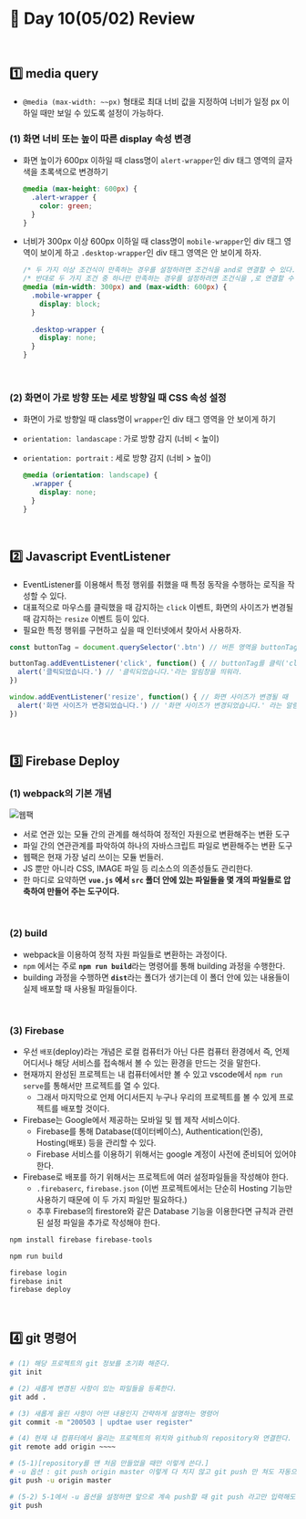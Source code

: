 # :page_facing_up: Day 10(05/02) Review

<br>

## :one: media query

- `@media (max-width: ~~px)` 형태로 최대 너비 값을 지정하여 너비가 일정 px 이하일 때만 보일 수 있도록 설정이 가능하다.

### (1) 화면 너비 또는 높이 따른 display 속성 변경

- 화면 높이가 600px 이하일 때 class명이 `alert-wrapper`인 div 태그 영역의 글자 색을 초록색으로 변경하기

  ```css
  @media (max-height: 600px) {
    .alert-wrapper {
      color: green;
    }
  }
  ```

- 너비가 300px 이상 600px 이하일 때 class명이 `mobile-wrapper`인 div 태그 영역이 보이게 하고 `.desktop-wrapper`인 div 태그 영역은 안 보이게 하자.

  ```css
  /* 두 가지 이상 조건식이 만족하는 경우를 설정하려면 조건식을 and로 연결할 수 있다. */
  /* 반대로 두 가지 조건 중 하나만 만족하는 경우를 설정하려면 조건식을 ,로 연결할 수 있다. */
  @media (min-width: 300px) and (max-width: 600px) {
    .mobile-wrapper {
      display: block;
    }
      
    .desktop-wrapper {
      display: none;
    }
  }
  ```

<br>

### (2) 화면이 가로 방향 또는 세로 방향일 때 CSS 속성 설정

- 화면이 가로 방향일 때 class명이 `wrapper`인 div 태그 영역을 안 보이게 하기

- `orientation: landascape` : 가로 방향 감지 (너비 < 높이)

- `orientation: portrait` : 세로 방향 감지 (너비 > 높이)

  ```css
  @media (orientation: landscape) {
    .wrapper {
      display: none;
    }
  }
  ```

<br>

## :two: Javascript EventListener

- EventListener를 이용해서 특정 행위를 취했을 때 특정 동작을 수행하는 로직을 작성할 수 있다.
- 대표적으로 마우스를 클릭했을 때 감지하는  `click` 이벤트, 화면의 사이즈가 변경될 때 감지하는 `resize` 이벤트 등이 있다.
- 필요한 특정 행위를 구현하고 싶을 때 인터넷에서 찾아서 사용하자.

```javascript
const buttonTag = document.querySelector('.btn') // 버튼 영역을 buttonTag라는 변수에 담음

buttonTag.addEventListener('click', function() { // buttonTag를 클릭('click') 하면
  alert('클릭되었습니다.') // '클릭되었습니다.'라는 알림창을 띄워라.
})
```

```javascript
window.addEventListener('resize', function() { // 화면 사이즈가 변경될 때
  alert('화면 사이즈가 변경되었습니다.') // '화면 사이즈가 변경되었습니다.' 라는 알림창을 띄워라.
})
```

<br>

## :three: Firebase Deploy

### (1) webpack의 기본 개념

![웹팩](https://user-images.githubusercontent.com/52685250/68270147-c4d03180-009f-11ea-9110-b2ddeb7bc485.JPG)

- 서로 연관 있는 모듈 간의 관계를 해석하여 정적인 자원으로 변환해주는 변환 도구
- 파일 간의 연관관계를 파악하여 하나의 자바스크립트 파일로 변환해주는 변환 도구
- 웹팩은 현재 가장 널리 쓰이는 모듈 번들러.
- JS 뿐만 아니라 CSS, IMAGE 파일 등 리소스의 의존성들도 관리한다.
- 한 마디로 요약하면 <b> `vue.js` 에서 `src` 폴더 안에 있는 파일들을 몇 개의 파일들로 압축하여 만들어 주는 도구이다.</b>

<br>

### (2) build

- webpack을 이용하여 정적 자원 파일들로 변환하는 과정이다.
- `npm` 에서는 주로 <b>`npm run build`</b>라는 명령어를 통해 building 과정을 수행한다.
- building 과정을 수행하면 <b>`dist`</b>라는 폴더가 생기는데 이 폴더 안에 있는 내용들이 실제 배포할 때 사용될 파일들이다.

<br>

### (3) Firebase

- 우선 `배포`(deploy)라는 개념은 로컬 컴퓨터가 아닌 다른 컴퓨터 환경에서 즉, 언제 어디서나 해당 서비스를 접속해서 볼 수 있는 환경을 만드는 것을 말한다.
- 현재까지 완성된 프로젝트는 내 컴퓨터에서만 볼 수 있고 vscode에서 `npm run serve`를 통해서만 프로젝트를 열 수 있다.
  - 그래서 마지막으로 언제 어디서든지 누구나 우리의 프로젝트를 볼 수 있게 프로젝트를 배포할 것이다.
- Firebase는 Google에서 제공하는 모바일 및 웹 제작 서비스이다.
  - Firebase를 통해 Database(데이터베이스), Authentication(인증), Hosting(배포) 등을 관리할 수 있다.
  - Firebase 서비스를 이용하기 위해서는 google 계정이 사전에 준비되어 있어야 한다.
- Firebase로 배포를 하기 위해서는 프로젝트에 여러 설정파일들을 작성해야 한다.
  - `.firebaserc`, `firebase.json` (이번 프로젝트에서는 단순히 Hosting 기능만 사용하기 때문에 이 두 가지 파일만 필요하다.)
  - 추후 Firebase의 firestore와 같은 Database 기능을 이용한다면 규칙과 관련된 설정 파일을 추가로 작성해야 한다.

```bash
npm install firebase firebase-tools

npm run build

firebase login
firebase init
firebase deploy
```



<br>

## :four: git 명령어

```bash
# (1) 해당 프로젝트의 git 정보를 초기화 해준다.
git init

# (2) 새롭게 변경된 사항이 있는 파일들을 등록한다.
git add .

# (3) 새롭게 올린 사항이 어떤 내용인지 간략하게 설명하는 명령어
git commit -m "200503 | updtae user register"

# (4) 현재 내 컴퓨터에서 올리는 프로젝트의 위치와 github의 repository와 연결한다.
git remote add origin ~~~~

# (5-1)[repository를 맨 처음 만들었을 때만 이렇게 쓴다.]
# -u 옵션 : git push origin master 이렇게 다 치지 않고 git push 만 쳐도 자동으로 origin master가 있는 것 처럼 해준다.
git push -u origin master

# (5-2) 5-1에서 -u 옵션을 설정하면 앞으로 계속 push할 때 git push 라고만 입력해도 코드 파일이 올라간다.
git push
```

